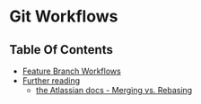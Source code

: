 # Git Workflows

## Table Of Contents
- [Feature Branch Workflows]()
- [Further reading]() 
  - [the Atlassian docs  - Merging vs. Rebasing](https://www.atlassian.com/git/tutorials/merging-vs-rebasing)